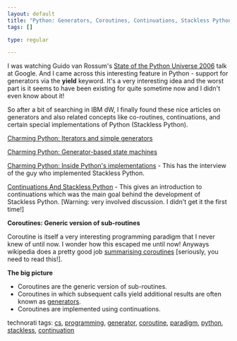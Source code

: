 ```yaml
--- 
layout: default
title: "Python: Generators, Coroutines, Continuations, Stackless Python"
tags: []

type: regular

---
```

<div> <p> I was watching Guido van Rossum's <a href="http://video.google.com/videoplay?docid=-7758421725489622662">State of the Python Universe 2006</a> talk at Google. And I came across this interesting feature in Python - support for generators via the <strong>yield</strong> keyword. It's a very interesting idea and the worst part is it seems to have been existing for quite sometime now and I didn't even know about it! </p>  <p> So after a bit of searching in IBM dW, I finally found these nice articles on generators and also related concepts like co-routines, continuations, and certain special implementations of Python (Stackless Python). </p>  <p> <a href="http://www-128.ibm.com/developerworks/library/l-pycon.html">Charming Python: Iterators and simple generators</a> </p>  <p> <a href="http://www-128.ibm.com/developerworks/linux/library/l-pygen.html?t=gr,lnxw03=PyGen">Charming Python: Generator-based state machines</a> </p>  <p> <a href="http://www-128.ibm.com/developerworks/library/l-pyth7.html">Charming Python: Inside Python's implementations</a> - This has the interview of the guy who implemented Stackless Python.  </p>  <p> <a href="http://www.stackless.com/spcpaper.htm">Continuations And Stackless Python</a> - This gives an introduction to continuations which was the main goal behind the development of Stackless Python. [Warning: very involved discussion. I didn't get it the first time!] </p>  <p> <strong>  Coroutines: Generic version of sub-routines</strong> </p>  <p> Coroutine is itself a very interesting programming paradigm that I never knew of until now. I wonder how this escaped me until now! Anyways wikipedia does a pretty good job <a href="http://en.wikipedia.org/wiki/Coroutine">summarising coroutines</a> [seriously, you need to read this!]. </p>  <p> <strong>The big picture</strong> </p> <ul><li>Coroutines are the generic version of sub-routines.</li><li>Coroutines in which subsequent calls yield additional results are often known as <a href="http://en.wikipedia.org/wiki/Generator_%28computer_science%29" title="Generator (computer science)">generators</a>.</li><li>Coroutines are implemented using continuations.</li></ul><p>technorati tags: <a href="http://technorati.com/tag/cs" rel="tag">cs</a>, <a href="http://technorati.com/tag/programming" rel="tag">programming</a>, <a href="http://technorati.com/tag/generator" rel="tag">generator</a>, <a href="http://technorati.com/tag/coroutine" rel="tag">coroutine</a>, <a href="http://technorati.com/tag/paradigm" rel="tag">paradigm</a>, <a href="http://technorati.com/tag/python" rel="tag">python</a>, <a href="http://technorati.com/tag/stackless" rel="tag">stackless</a>, <a href="http://technorati.com/tag/continuation" rel="tag">continuation</a></p></div>
